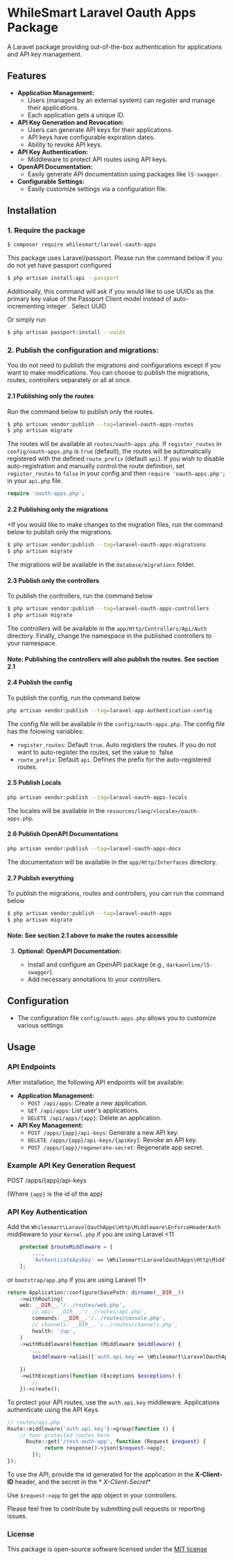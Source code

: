 # WhileSmart Laravel Oauth Apps Package

A Laravel package providing out-of-the-box authentication for applications and API key management.

## Features

* **Application Management:**
    * Users (managed by an external system) can register and manage their applications.
    * Each application gets a unique ID.
* **API Key Generation and Revocation:**
    * Users can generate API keys for their applications.
    * API keys have configurable expiration dates.
    * Ability to revoke API keys.
* **API Key Authentication:**
    * Middleware to protect API routes using API keys.
* **OpenAPI Documentation:**
    * Easily generate API documentation using packages like `l5-swagger`.
* **Configurable Settings:**
    * Easily customize settings via a configuration file.

## Installation

### 1. Require the package

   ```bash
   $ composer require whilesmart/laravel-oauth-apps
   ```

This package uses Laravel/passport. Please run the command below if you do not yet have passport configured

```bash
$ php artisan install:api --passport
```

Additionally, this command will ask if you would like to use UUIDs as the primary key value of the Passport Client model
instead of auto-incrementing integer
. Select UUID

Or simply run

```bash
$ php artisan passport:install --uuids
```

### 2. Publish the configuration and migrations:

You do not need to publish the migrations and configurations except if you want to make modifications. You can choose to
publish
the migrations, routes, controllers separately or all at once.

#### 2.1 Publishing only the routes

Run the command below to publish only the routes.

```bash
$ php artisan vendor:publish --tag=laravel-oauth-apps-routes
$ php artisan migrate
```

The routes will be available at `routes/oauth-apps.php`. If `register_routes` in `config/oauth-apps.php`
is `true` (default), the routes will be automatically registered with the defined `route_prefix` (default `api`). If you
wish to disable auto-registration and manually control the route definition, set `register_routes` to `false` in your
config and then `require 'oauth-apps.php';` in your `api.php` file.

```php
require 'oauth-apps.php';
```

#### 2.2 Publishing only the migrations

+If you would like to make changes to the migration files, run the command below to publish only the migrations.

```bash
$ php artisan vendor:publish --tag=laravel-oauth-apps-migrations
$ php artisan migrate
```

The migrations will be available in the `database/migrations` folder.

#### 2.3 Publish only the controllers

To publish the controllers, run the command below

```bash
$ php artisan vendor:publish --tag=laravel-oauth-apps-controllers
$ php artisan migrate
```

The controllers will be available in the `app/Http/Controllers/Api/Auth` directory.
Finally, change the namespace in the published controllers to your namespace.

#### Note: Publishing the controllers will also publish the routes. See section 2.1

#### 2.4 Publish  the config

To publish the config, run the command below

```bash
php artisan vendor:publish --tag=laravel-app-authentication-config
```

The config file will be available in the `config/oauth-apps.php`.
The config file has the folowing variables:

- `register_routes`: Default `true`. Auto registers the routes. If you do not want to auto-register the routes, set the
  value to `false
- `route_prefix`: Default `api`. Defines the prefix for the auto-registered routes.

#### 2.5 Publish Locals

```bash
php artisan vendor:publish --tag=laravel-oauth-apps-locals
 ```

The locales will be available in the `resources/lang/<locale>/oauth-apps.php`.

#### 2.6 Publish OpenAPI Documentations

```bash
php artisan vendor:publish --tag=laravel-oauth-apps-docs
```

The documentation will be available in the `app/Http/Interfaces` directory.

#### 2.7 Publish everything

To publish the migrations, routes and controllers, you can run the command below

```bash
$ php artisan vendor:publish --tag=laravel-oauth-apps
$ php artisan migrate
```

#### Note: See section 2.1 above to make the routes accessible

3. **Optional: OpenAPI Documentation:**

    * Install and configure an OpenAPI package (e.g., `darkaonline/l5-swagger`).
    * Add necessary annotations to your controllers.

## Configuration

* The configuration file `config/oauth-apps.php` allows you to customize various settings

## Usage

### API Endpoints

After installation, the following API endpoints will be available:

* **Application Management:**
    * `POST /api/apps`: Create a new application.
    * `GET /api/apps`: List user's applications.
    * `DELETE /api/apps/{app}`: Delete an application.
* **API Key Management:**
    * `POST /apps/{app}/api-keys`: Generate a new API key.
    * `DELETE /apps/{app}/api-keys/{apiKey}`: Revoke an API key.
    * `POST /apps/{app}/regenerate-secret`: Regenerate app secret.

### Example API Key Generation Request

POST /apps/{app}/api-keys

(Where `{app}` is the id of the app)

### API Key Authentication

Add the `Whilesmart\LaravelOauthApps\Http\Middleware\EnforceHeaderAuth` middleware to your `Kernel.php` if
you are using Laravel <11

```php
    protected $routeMiddleware = [
        ...,
        'AuthenticateApiKey' => \Whilesmart\LaravelOauthApps\Http\Middleware\EnforceHeaderAuth::class,
    ];

```

or `bootstrap/app.php` if you are using Laravel 11+

```php
return Application::configure(basePath: dirname(__DIR__))
    ->withRouting(
    web: __DIR__.'/../routes/web.php',
        // api: __DIR__.'/../routes/api.php',
        commands: __DIR__.'/../routes/console.php',
        // channels: __DIR__.'/../routes/channels.php',
        health: '/up',
    )
    ->withMiddleware(function (Middleware $middleware) {
        ...
        $middleware->alias(['auth.api.key'=> \Whilesmart\LaravelOauthApps\Http\Middleware\EnforceHeaderAuth::class]);

    })
    ->withExceptions(function (Exceptions $exceptions) {
        //
    })->create();
```

To protect your API routes, use the `auth.api.key` middleware. Applications authenticate using the API Keys.

```php
// routes/api.php
Route::middleware('auth.api.key')->group(function () {
    // Your protected routes here
      Route::get('/test-auth-app', function (Request $request) {
            return response()->json($request->app);
        });
});
```

To use the API, provide the id generated for the application in the **X-Client-ID** header, and the secret in the *
*X-Client-Secret**

Use ```$request->app``` to get the app object in your controllers.

Please feel free to contribute by submitting pull requests or reporting issues.

### License

This package is open-source software licensed under the [MIT license](LICENSE.md)
